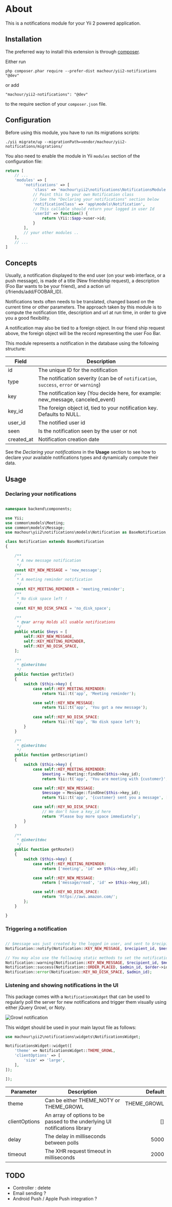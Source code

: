 About
=====

This is a notifications module for your Yii 2 powered application.

Installation
------------

The preferred way to install this extension is through [composer](http://getcomposer.org/download/).

Either run

```
php composer.phar require --prefer-dist machour/yii2-notifications "@dev"
```

or add

```
"machour/yii2-notifications": "@dev"
```

to the require section of your `composer.json` file.


Configuration
-------------

Before using this module, you have to run its migrations scripts:

```
./yii migrate/up --migrationPath=vendor/machour/yii2-notifications/migrations/
```

You also need to enable the module in Yii `modules` section of the configuration file:
```php
return [
    // ...
    'modules' => [
        'notifications' => [
            'class' => 'machour\yii2\notifications\NotificationsModule',
            // Point this to your own Notification class
            // See the "Declaring your notifications" section below
            'notificationClass' => 'app\models\Notification',
            // This callable should return your logged in user Id
            'userId' => function() {
                return \Yii::$app->user->id;
            }
        ],
        // your other modules ..
    ],
    // ...
]
```


Concepts
--------

Usually, a notification displayed to the end user (on your web interface, or a push message), is made of a title (New
friendship request), a description (Foo Bar wants to be your friend), and a action url (/friends/add/FOOBAR_ID).
 
Notifications texts often needs to be translated, changed based on the current time or other parameters. The approach
taken by this module is to compute the notification title, description and url at run time, in order to give you a good
flexibility.

A notification may also be tied to a foreign object. In our friend ship request above, the foreign object will be the 
record representing the user Foo Bar.

This module represents a notification in the database using the following structure:

| Field      | Description                                                                           | 
| ---------- | ------------------------------------------------------------------------------------- |
| id         | The unique ID for the notification                                                    |
| type       | The notification severity (can be of `notification`, `success`, `error` or `warning`) |
| key        | The notification key (You decide here, for example: new_message, canceled_event)      |
| key_id     | The foreign object id, tied to your notification key. Defaults to NULL.               |
| user_id    | The notified user id                                                                  |
| seen       | Is the notification seen by the user or not                                           |
| created_at | Notification creation date                                                            |

See the *Declaring your notifications* in the **Usage** section to see how to declare your available notifications types
and dynamically compute their data.

Usage
-----

### Declaring your notifications

```php

namespace backend\components;

use Yii;
use common\models\Meeting;
use common\models\Message;
use machour\yii2\notifications\models\Notification as BaseNotification;

class Notification extends BaseNotification
{

    /**
     * A new message notification
     */
    const KEY_NEW_MESSAGE = 'new_message';
    /**
     * A meeting reminder notification
     */
    const KEY_MEETING_REMINDER = 'meeting_reminder';
    /**
     * No disk space left !
     */
    const KEY_NO_DISK_SPACE = 'no_disk_space';

    /**
     * @var array Holds all usable notifications
     */
    public static $keys = [
        self::KEY_NEW_MESSAGE,
        self::KEY_MEETING_REMINDER,
        self::KEY_NO_DISK_SPACE,
    ];

    /**
     * @inheritdoc
     */
    public function getTitle()
    {
        switch ($this->key) {
            case self::KEY_MEETING_REMINDER:
                return Yii::t('app', 'Meeting reminder');

            case self::KEY_NEW_MESSAGE:
                return Yii::t('app', 'You got a new message');
                
            case self::KEY_NO_DISK_SPACE:
                return Yii::t('app', 'No disk space left');
        }
    }

    /**
     * @inheritdoc
     */
    public function getDescription()
    {
        switch ($this->key) {
            case self::KEY_MEETING_REMINDER:
                $meeting = Meeting::findOne($this->key_id);
                return Yii::t('app', 'You are meeting with {customer}', ['customer' => $meeting->customer->name]);

            case self::KEY_NEW_MESSAGE:
                $message = Message::findOne($this->key_id);
                return Yii::t('app', '{customer} sent you a message', ['customer' => $meeting->customer->name]);

            case self::KEY_NO_DISK_SPACE:
                // We don't have a key_id here
                return 'Please buy more space immediately';
        }
    }

    /**
     * @inheritdoc
     */
    public function getRoute()
    {
        switch ($this->key) {
            case self::KEY_MEETING_REMINDER:
                return ['meeting', 'id' => $this->key_id];

            case self::KEY_NEW_MESSAGE:
                return ['message/read', 'id' => $this->key_id];

            case self::KEY_NO_DISK_SPACE:
                return 'https://aws.amazon.com/';
        };
    }

}
```

### Triggering a notification


```php

// $message was just created by the logged in user, and sent to $recipient_id
Notification::notify(Notification::KEY_NEW_MESSAGE, $recipient_id, $message->id);

// You may also use the following static methods to set the notification type:
Notification::warning(Notification::KEY_NEW_MESSAGE, $recipient_id, $message->id);
Notification::success(Notification::ORDER_PLACED, $admin_id, $order->id);
Notification::error(Notification::KEY_NO_DISK_SPACE, $admin_id);

```
          
### Listening and showing notifications in the UI

This package comes with a `NotificationsWidget` that can be used to regularly poll the server for new
notifications and trigger them visually using either jQuery Growl, or Noty.

![Growl notification](docs/growl.png)

This widget should be used in your main layout file as follows:

```php
use machour\yii2\notifications\widgets\NotificationsWidget;

NotificationsWidget::widget([
    'theme' => NotificationsWidget::THEME_GROWL,
    'clientOptions' => [
        'size' => 'large',
    ],
]);

]);
```

| Parameter      | Description                                                                 | Default     |
| -------------- | --------------------------------------------------------------------------- | -----------:|
| theme          | Can be either THEME_NOTY or THEME_GROWL                                     | THEME_GROWL |
| clientOptions  | An array of options to be passed to the underlying UI notifications library | []          |
| delay          | The delay in milliseconds between polls                                     | 5000        |
| timeout        | The XHR request timeout in milliseconds                                     | 2000        |


TODO
----

 * Controller : delete
 * Email sending ?
 * Android Push / Apple Push integration ?
